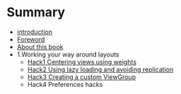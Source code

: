 # Summary

* [introduction](README.md)
* [Foreword](foreword.md)
* [About this book](about_this_book.md)
* 1.Working your way around layouts
   * [Hack1 Centering views using weights](1.working_your_way_around_layouts/hack1_centering_views_using_weights.md)
   * [Hack2 Using lazy loading and avoiding replication](1.working_your_way_around_layouts/hack2_using_lazy_loading_and_avoiding_replication.md)
   * [Hack3 Creating a custom ViewGroup](1.working_your_way_around_layouts/hack3_creating_a_custom_viewgroup.md)
   * Hack4 Preferences hacks

